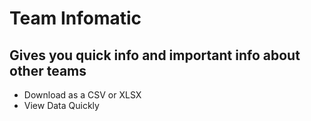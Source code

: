 # Team Infomatic
## Gives you quick info and important info about other teams
- Download as a CSV or XLSX
- View Data Quickly
